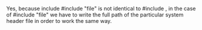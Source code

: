 Yes, because include #include "file" is not identical to #include <file>, in the case of #include "file" we have to write the full path of the particular system header file in order to work the same way.
